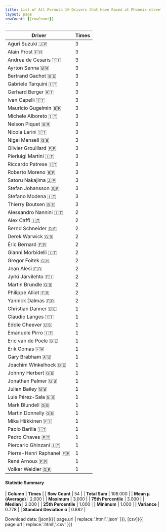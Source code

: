 ```yaml
---
title: List of All Formula 1® Drivers that Have Raced at Phoenix street circuit
layout: page
rowCount: {{rowCount}}
---
```


| Driver | Times |
|--|--|
| Aguri Suzuki 🇯🇵 | 3 |
| Alain Prost 🇫🇷 | 3 |
| Andrea de Cesaris 🇮🇹 | 3 |
| Ayrton Senna 🇧🇷 | 3 |
| Bertrand Gachot 🇧🇪 | 3 |
| Gabriele Tarquini 🇮🇹 | 3 |
| Gerhard Berger 🇦🇹 | 3 |
| Ivan Capelli 🇮🇹 | 3 |
| Maurício Gugelmin 🇧🇷 | 3 |
| Michele Alboreto 🇮🇹 | 3 |
| Nelson Piquet 🇧🇷 | 3 |
| Nicola Larini 🇮🇹 | 3 |
| Nigel Mansell 🇬🇧 | 3 |
| Olivier Grouillard 🇫🇷 | 3 |
| Pierluigi Martini 🇮🇹 | 3 |
| Riccardo Patrese 🇮🇹 | 3 |
| Roberto Moreno 🇧🇷 | 3 |
| Satoru Nakajima 🇯🇵 | 3 |
| Stefan Johansson 🇸🇪 | 3 |
| Stefano Modena 🇮🇹 | 3 |
| Thierry Boutsen 🇧🇪 | 3 |
| Alessandro Nannini 🇮🇹 | 2 |
| Alex Caffi 🇮🇹 | 2 |
| Bernd Schneider 🇩🇪 | 2 |
| Derek Warwick 🇬🇧 | 2 |
| Éric Bernard 🇫🇷 | 2 |
| Gianni Morbidelli 🇮🇹 | 2 |
| Gregor Foitek 🇨🇭 | 2 |
| Jean Alesi 🇫🇷 | 2 |
| Jyrki Järvilehto 🇫🇮 | 2 |
| Martin Brundle 🇬🇧 | 2 |
| Philippe Alliot 🇫🇷 | 2 |
| Yannick Dalmas 🇫🇷 | 2 |
| Christian Danner 🇩🇪 | 1 |
| Claudio Langes 🇮🇹 | 1 |
| Eddie Cheever 🇺🇸 | 1 |
| Emanuele Pirro 🇮🇹 | 1 |
| Eric van de Poele 🇧🇪 | 1 |
| Érik Comas 🇫🇷 | 1 |
| Gary Brabham 🇦🇺 | 1 |
| Joachim Winkelhock 🇩🇪 | 1 |
| Johnny Herbert 🇬🇧 | 1 |
| Jonathan Palmer 🇬🇧 | 1 |
| Julian Bailey 🇬🇧 | 1 |
| Luis Pérez-Sala 🇪🇸 | 1 |
| Mark Blundell 🇬🇧 | 1 |
| Martin Donnelly 🇬🇧 | 1 |
| Mika Häkkinen 🇫🇮 | 1 |
| Paolo Barilla 🇮🇹 | 1 |
| Pedro Chaves 🇵🇹 | 1 |
| Piercarlo Ghinzani 🇮🇹 | 1 |
| Pierre-Henri Raphanel 🇫🇷 | 1 |
| René Arnoux 🇫🇷 | 1 |
| Volker Weidler 🇩🇪 | 1 |

#### Statistic Summary

| **Column** | **Times** |
| **Row Count** | 54 |
| **Total Sum** | 108.000 |
| **Mean μ (Average)** | 2.000 |
| **Maximum** | 3.000 |
| **75th Percentile** | 3.000 |
| **Median** | 2.000 |
| **25th Percentile** | 1.000 |
| **Minimum** | 1.000 |
| **Variance** | 0.778 |
| **Standard Deviation σ** | 0.882 |

Download data: [json]({{ page.url | replace:'.html','.json' }}), [csv]({{ page.url | replace:'.html','.csv' }})
